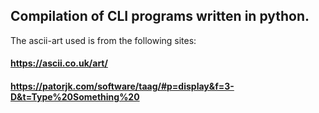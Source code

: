 ## Compilation of CLI programs written in python.
The ascii-art used is from the following sites:
#### https://ascii.co.uk/art/
#### https://patorjk.com/software/taag/#p=display&f=3-D&t=Type%20Something%20
